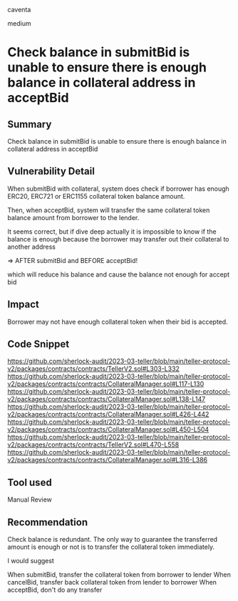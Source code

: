 caventa

medium

# Check balance in submitBid is unable to ensure there is enough balance in collateral address in acceptBid

## Summary
Check balance in submitBid is unable to ensure there is enough balance in collateral address in acceptBid

## Vulnerability Detail
When submitBid with collateral, system does check if borrower has enough ERC20, ERC721 or ERC1155 collateral token balance amount.

Then, when acceptBid, system will transfer the same collateral token balance amount from borrower to the lender.

It seems correct, but if dive deep actually it is impossible to know if the balance is enough because the borrower may transfer out their collateral to another address

=> AFTER submitBid and BEFORE acceptBid!

which will reduce his balance and cause the balance not enough for accept bid

## Impact
Borrower may not have enough collateral token when their bid is accepted.

## Code Snippet
https://github.com/sherlock-audit/2023-03-teller/blob/main/teller-protocol-v2/packages/contracts/contracts/TellerV2.sol#L303-L332
https://github.com/sherlock-audit/2023-03-teller/blob/main/teller-protocol-v2/packages/contracts/contracts/CollateralManager.sol#L117-L130
https://github.com/sherlock-audit/2023-03-teller/blob/main/teller-protocol-v2/packages/contracts/contracts/CollateralManager.sol#L138-L147
https://github.com/sherlock-audit/2023-03-teller/blob/main/teller-protocol-v2/packages/contracts/contracts/CollateralManager.sol#L426-L442
https://github.com/sherlock-audit/2023-03-teller/blob/main/teller-protocol-v2/packages/contracts/contracts/CollateralManager.sol#L450-L504
https://github.com/sherlock-audit/2023-03-teller/blob/main/teller-protocol-v2/packages/contracts/contracts/TellerV2.sol#L470-L558
https://github.com/sherlock-audit/2023-03-teller/blob/main/teller-protocol-v2/packages/contracts/contracts/CollateralManager.sol#L316-L386

## Tool used
Manual Review

## Recommendation
Check balance is redundant. The only way to guarantee the transferred amount is enough or not is to transfer the collateral token immediately.

I would suggest

When submitBid, transfer the collateral token from borrower to lender
When cancelBid, transfer back collateral token from lender to borrower 
When acceptBid, don't do any transfer